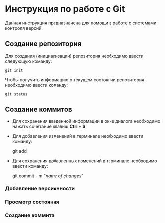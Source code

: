 # Инструкция по работе с Git 

Данная инструкция предназначена для помощи в работе с системами контроля версий.

## Создание репозитория

Для создания (инициализации) репозитория необходимо ввести следующую команду: 

    git init

Чтобы получить информацию о текущем состоянии репозитория необходимо ввести команду: 

    git status

## Создание коммитов 

* Для сохранения введенной информации в окне диалога необходимо нажать сочетание клавиш **Ctrl + S**

* Для добавления изменений в терминале необходимо ввести команду: 

    git add

* Для сохранения добавленных изменений в терминале необходимо ввести команду: 

    git commit - m "*name of changes*"

### Добавление версионности 

### Просмотр состояния

### Создание коммита
